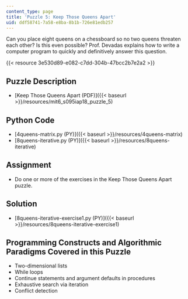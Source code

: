 ```yaml
---
content_type: page
title: 'Puzzle 5: Keep Those Queens Apart'
uid: ddf58741-7a58-e8ba-8b1b-726e81edb257
---
```


Can you place eight queens on a chessboard so no two queens threaten each other? Is this even possible? Prof. Devadas explains how to write a computer program to quickly and definitively answer this question.

{{< resource 3e530d89-e082-c7dd-304b-47bcc2b7e2a2 >}}

Puzzle Description
------------------

*   [Keep Those Queens Apart (PDF)]({{< baseurl >}}/resources/mit6_s095iap18_puzzle_5)

Python Code
-----------

*   [4queens-matrix.py (PY)]({{< baseurl >}}/resources/4queens-matrix)
*   [8queens-iterative.py (PY)]({{< baseurl >}}/resources/8queens-iterative)

Assignment
----------

*   Do one or more of the exercises in the Keep Those Queens Apart puzzle.

Solution
--------

*   [8queens-iterative-exercise1.py (PY)]({{< baseurl >}}/resources/8queens-iterative-exercise1)

Programming Constructs and Algorithmic Paradigms Covered in this Puzzle
-----------------------------------------------------------------------

*   Two-dimensional lists
*   While loops
*   Continue statements and argument defaults in procedures
*   Exhaustive search via iteration
*   Conflict detection